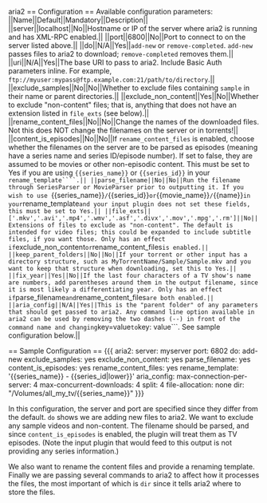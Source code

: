 aria2
== Configuration ==
Available configuration parameters:
||Name||Default||Mandatory||Description||
||server||localhost||No||Hostname or IP of the server where aria2 is running and has XML-RPC enabled.||
||port||6800||No||Port to connect to on the server listed above.||
||do||N/A||Yes||```add-new``` or ```remove-completed```. ```add-new``` passes files to aria2 to download; ```remove-completed``` removes them.||
||uri||N/A||Yes||The base URI to pass to aria2. Include Basic Auth parameters inline. For example, ```ftp://myuser:mypass@ftp.example.com:21/path/to/directory```.||
||exclude_samples||No||No||Whether to exclude files containing ```sample``` in their name or parent directories.||
||exclude_non_content||Yes||No||Whether to exclude "non-content" files; that is, anything that does not have an extension listed in ```file_exts``` (see below).||
||rename_content_files||No||No||Change the names of the downloaded files. Not this does NOT change the filenames on the server or in torrents!||
||content_is_episodes||No||No||If ```rename_content_files``` is enabled, choose whether the filenames on the server are to be parsed as episodes (meaning have a series name and series ID/episode number). If set to false, they are assumed to be movies or other non-episodic content. This must be set to Yes if you are using ```{{series_name}}``` or ```{{series_id}}``` in your ```rename_template````.||
||parse_filename||No||No||Run the filename through SeriesParser or MovieParser prior to outputting it. If you wish to use ```{{series_name}}```/```{{series_id}}``` or ```{{movie_name}}```/```{{name}}``` in your ```rename_template``` and your input plugin does not set these fields, this must be set to Yes.||
||file_exts||['.mkv','.avi','.mp4','.wmv','.asf','.divx','.mov','.mpg','.rm']||No||Extensions of files to exclude as "non-content". The default is intended for video files; this could be expanded to include subtitle files, if you want those. Only has an effect if ```exclude_non_content``` or ```rename_content_files``` is enabled.||
||keep_parent_folders||No||No||If your torrent or other input has a directory structure, such as MyTorrentName/Sample/Sample.mkv and you want to keep that structure when downloading, set this to Yes.||
||fix_year||Yes||No||If the last four characters of a TV show's name are numbers, add parentheses around them in the output filename, since it is most likely a differentiating year. Only has an effect if ```parse_filename``` and ```rename_content_files``` are both enabled.||
||aria_config||N/A||Yes||This is the "parent folder" of any parameters that should get passed to aria2. Any command line option available in aria2 can be used by removing the two dashes (--) in front of the command name and changing ```key=value``` to ```key: value```. See sample configuration below.||

== Sample Configuration ==
{{{
  aria2:
    server: myserver
    port: 6802
    do: add-new
    exclude_samples: yes
    exclude_non_content: yes
    parse_filename: yes
    content_is_episodes: yes
    rename_content_files: yes
    rename_template: '{{series_name}} - {{series_id|lower}}'
    aria_config:
      max-connection-per-server: 4
      max-concurrent-downloads: 4
      split: 4
      file-allocation: none
      dir: "/Volumes/all_my_tv/{{series_name}}"
}}}

In this configuration, the server and port are specified since they differ from the default. ```do``` shows we are adding new files to aria2. We want to exclude any sample videos and non-content. The filename should be parsed, and since ```content_is_episodes``` is enabled, the plugin will treat them as TV episodes. (Note the input plugin that would feed to this output is not providing any series information.)

We also want to rename the content files and provide a renaming template. Finally we are passing several commands to aria2 to affect how it processes the files, the most important of which is ```dir``` since it tells aria2 where to store the files.